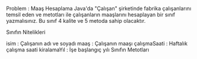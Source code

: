 Problem : Maaş Hesaplama Java'da "Çalışan" şirketinde fabrika çalışanlarını temsil eden ve metotları ile çalışanların maaşlarını hesaplayan bir sınıf yazmalısınız. Bu sınıf 4 kalite ve 5 metoda sahip olacaktır.

Sınıfın Nitelikleri

isim : Çalışanın adı ve soyadı maaş : Çalışanın maaşı çalışmaSaati : Haftalık çalışma saati kiralamaYıl : İşe başlangıç ​​yılı Sınıfın Metotları

